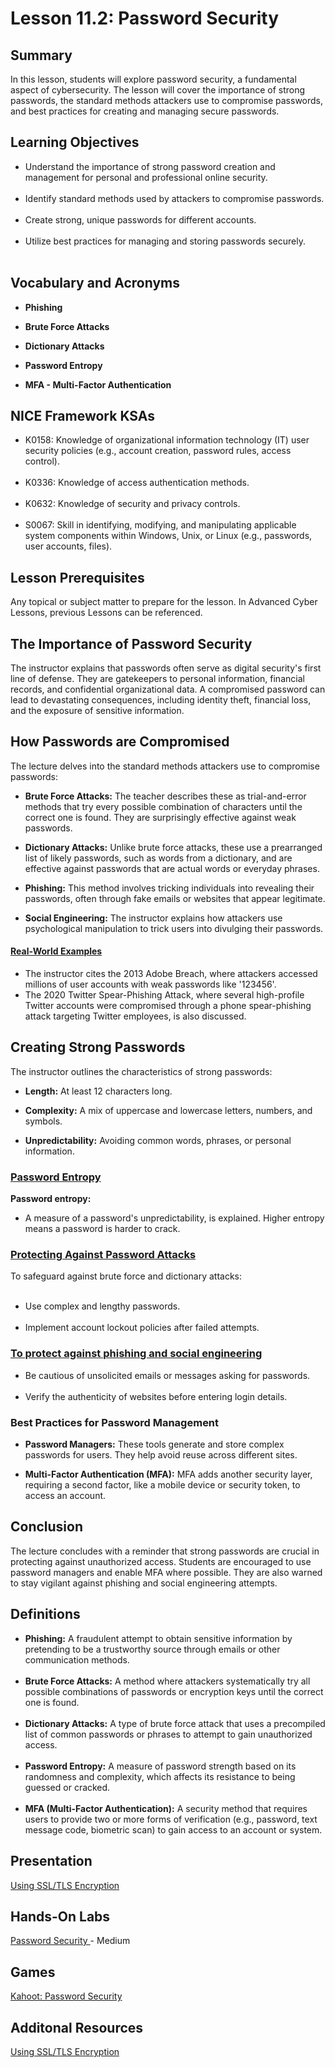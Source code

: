 <h1> Lesson 11.2: Password Security  </h1>
<h2> Summary</h2>

<p1>In this lesson, students will explore password security, a fundamental aspect of cybersecurity. The lesson will cover the importance of strong passwords, the standard methods attackers use to compromise passwords, and best practices for creating and managing secure passwords. </p1>
<br>

<h2>Learning Objectives</h2>
<ul>
<li>Understand the importance of strong password creation and management for personal and professional online security.</li>
  <br>
<li>Identify standard methods used by attackers to compromise passwords.</li><br>
  
<li>Create strong, unique passwords for different accounts.</li><br>

<li>Utilize best practices for managing and storing passwords securely.</li><br>

</ul>


<h2>Vocabulary and Acronyms</h2>

<ul>
<li>

  **Phishing**</li>
  
<li>

**Brute Force Attacks**</li>
  
<li>
  
**Dictionary Attacks**</li>
  
<li>
  
**Password Entropy**</li>
  
<li>
  
  **MFA - Multi-Factor Authentication**</li>
  

</ul>

<h2>NICE Framework KSAs</h2>

<ul>
<li>K0158: Knowledge of organizational information technology (IT) user security policies (e.g., account creation, password rules, access control).</li>
<br>
<li>K0336: Knowledge of access authentication methods.	</li>
<br>
<li>K0632: Knowledge of security and privacy controls.</li>
<br>
<li>S0067: Skill in identifying, modifying, and manipulating applicable system components within Windows, Unix, or Linux (e.g., passwords, user accounts, files).</li>
</ul>

<h2>Lesson Prerequisites</h2>
<p1>Any topical or subject matter to prepare for the lesson. In Advanced Cyber Lessons, previous Lessons can be referenced. </p1>
<br>

<h2>The Importance of Password Security</h2>
The instructor explains that passwords often serve as digital security's first line of defense. They are gatekeepers to personal information, financial records, and confidential organizational data. A compromised password can lead to devastating consequences, including identity theft, financial loss, and the exposure of sensitive information.

<h2>How Passwords are Compromised</h2>
The lecture delves into the standard methods attackers use to compromise passwords:
<ul>
  <li>
    
  **Brute Force Attacks:** The teacher describes these as trial-and-error methods that try every possible combination of characters until the correct one is found. They are surprisingly effective against weak passwords.</li>
  <li>
    
  **Dictionary Attacks:** Unlike brute force attacks, these use a prearranged list of likely passwords, such as words from a dictionary, and are effective against passwords that are actual words or everyday phrases.</li>
  <li>
    
  **Phishing:** This method involves tricking individuals into revealing their passwords, often through fake emails or websites that appear legitimate.</li>
  <li>
    
  **Social Engineering:** The instructor explains how attackers use psychological manipulation to trick users into divulging their passwords.</li>
</ul>

<h4><ins>Real-World Examples</ins></h4>

<ul>
  <li>The instructor cites the 2013 Adobe Breach, where attackers accessed millions of user accounts with weak passwords like '123456'.
  </li>
  <li>The 2020 Twitter Spear-Phishing Attack, where several high-profile Twitter accounts were compromised through a phone spear-phishing attack targeting Twitter employees, is also discussed.
</li>
</ul>




<h2>Creating Strong Passwords</h2>
The instructor outlines the characteristics of strong passwords:
<ul>
  <li>
  
  **Length:** At least 12 characters long.</li>
  <li>
    
  **Complexity:** A mix of uppercase and lowercase letters, numbers, and symbols.</li>
  <li>
    
  **Unpredictability:** Avoiding common words, phrases, or personal information.
</li>
</ul>

<h3><ins>
  
**Password Entropy**</ins>
  </h3>

**Password entropy:** 
<ul>
  <li>A measure of a password's unpredictability, is explained. Higher entropy means a password is harder to crack.</li>
</ul>

<h3><ins>
  
  **Protecting Against Password Attacks**</ins>
  </h3>
To safeguard against brute force and dictionary attacks:
<ul>
  <br>
  <li>Use complex and lengthy passwords.
  </li><br>
<li>Implement account lockout policies after failed attempts.</li>
</li>
</ul>

<h3><ins>
  
**To protect against phishing and social engineering**</ins></h3>
<ul>
  <li>Be cautious of unsolicited emails or messages asking for passwords.
  </li><br>
   <li>Verify the authenticity of websites before entering login details.</li>
</ul>
  
  <h3>Best Practices for Password Management</h3>
  <ul>
   <li>
     
  **Password Managers:** These tools generate and store complex passwords for users. They help avoid reuse across different sites.</li>
   <li>
     
  **Multi-Factor Authentication (MFA):** MFA adds another security layer, requiring a second factor, like a mobile device or security token, to access an account.</li>
</ul>

<h2>Conclusion</h2>
The lecture concludes with a reminder that strong passwords are crucial in protecting against unauthorized access. Students are encouraged to use password managers and enable MFA where possible. They are also warned to stay vigilant against phishing and social engineering attempts.

<h2>Definitions</h2>
<ul>
<li><b>Phishing:</b> A fraudulent attempt to obtain sensitive information by pretending to be a trustworthy source through emails or other communication methods.</li><br>
<li><b>Brute Force Attacks:</b> A method where attackers systematically try all possible combinations of passwords or encryption keys until the correct one is found.</li><br>
<li><b>Dictionary Attacks:</b> A type of brute force attack that uses a precompiled list of common passwords or phrases to attempt to gain unauthorized access.</li><br>
<li><b>Password Entropy:</b> A measure of password strength based on its randomness and complexity, which affects its resistance to being guessed or cracked.</li><br>
<li><b>MFA (Multi-Factor Authentication):</b> A security method that requires users to provide two or more forms of verification (e.g., password, text message code, biometric scan) to gain access to an account or system.</li>
</ul>


<h2> Presentation</h2>
<a href="https://docs.google.com/presentation/d/1BvF2dI3Z64vCrPwQsKU0zG9-K9ai5PTt/edit?usp=sharing&ouid=110228847857413878764&rtpof=true&sd=true">Using SSL/TLS Encryption</a>

<h2> Hands-On Labs</h2>

<a href="https://github.com/work-ed-cyber/11.2-med"> Password Security </a> - Medium

<h2>Games</h2>
<a href="https://create.kahoot.it/share/quiz-lesson-11-2-password-security/103d9888-1ba7-4c53-9377-737b55e0602a"> Kahoot: Password Security </a>

<h2>Additonal Resources</h2>

<a href="https://docs.google.com/document/d/1NqdCT4Tyit5-GpfNsYTNeBvcg2DKv9-r/edit?usp=sharing&ouid=110228847857413878764&rtpof=true&sd=true">Using SSL/TLS Encryption</a>
